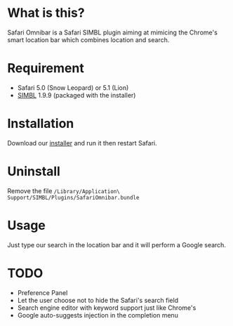 What is this?
=============

Safari Omnibar is a Safari SIMBL plugin aiming at mimicing the Chrome's smart location bar which combines location and search.

Requirement
===========

- Safari 5.0 (Snow Leopard) or 5.1 (Lion)
- [SIMBL](http://www.culater.net/software/SIMBL/SIMBL.php) 1.9.9 (packaged with the installer)

Installation
============

Download our [installer](https://github.com/downloads/rs/SafariOmnibar/Safari%20Omnibar-1.2.pkg) and run it then restart Safari.

Uninstall
=========

Remove the file `/Library/Application\ Support/SIMBL/Plugins/SafariOmnibar.bundle`

Usage
=====

Just type our search in the location bar and it will perform a Google search.

TODO
====

- Preference Panel
- Let the user choose not to hide the Safari's search field
- Search engine editor with keyword support just like Chrome's
- Google auto-suggests injection in the completion menu
